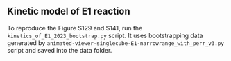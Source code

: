 ## Kinetic model of E1 reaction

To reproduce the Figure S129 and S141, run the `kinetics_of_E1_2023_bootstrap.py` script.
It uses bootstrapping data generated by `animated-viewer-singlecube-E1-narrowrange_with_perr_v3.py` script
and saved into the data folder.